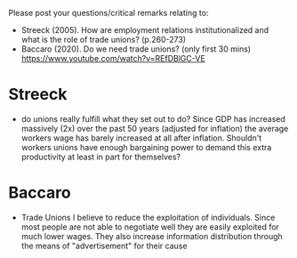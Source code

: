  Please post your questions/critical remarks relating to:
- Streeck (2005). How are employment relations institutionalized and what is the role of trade unions? (p.260-273)
- Baccaro (2020). Do we need trade unions? (only first 30 mins)
https://www.youtube.com/watch?v=REfDBlGC-VE

# Streeck
- do unions really fulfill what they set out to do? Since GDP has increased massively (2x) over the past 50 years (adjusted for inflation) the average workers wage has barely increased at all after inflation. Shouldn't workers unions have enough bargaining power to demand this extra productivity at least in part for themselves?
# Baccaro
- Trade Unions I believe to reduce the exploitation of individuals. Since most people are not able to negotiate well they are easily exploited for much lower wages. They also increase information distribution through the means of "advertisement" for their cause

